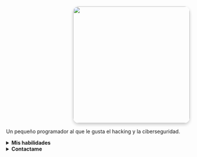 <p align="right">  
  <kbd>  
    <img src="https://m.gettywallpapers.com/wp-content/uploads/2023/06/Aesthetic-Cute-Anime-Profile-Picture-For-Reddit.jpg" width="320" style="border-radius: 15px; box-shadow: 0 4px 8px rgba(0, 0, 0, 0.2);">  
  </kbd>  
</p>  

Un pequeño programador al que le gusta el hacking y la ciberseguridad.

<details>
<summary><b>Mis habilidades</b></summary>


<p align="left">
  <img src="https://img.shields.io/badge/Python-3.9-%233776AB?style=for-the-badge&logo=python&logoColor=white">
  <img src="https://img.shields.io/badge/Bash-5.0-%234EAA25?style=for-the-badge&logo=gnubash&logoColor=white">
  <img src="https://img.shields.io/badge/Node.js-14.17-%23339933?style=for-the-badge&logo=nodedotjs&logoColor=white">
</p>

</details>

<details>
<summary><b>Contactame</b></summary>

<p align="left">
  <a href="https://discord.com/users/983476283491110932">
<img src="https://img.shields.io/badge/Discord-Keiji-%235865F2?style=for-the-badge&logo=discord&logoColor=white">
  </a>
</p>

</details>